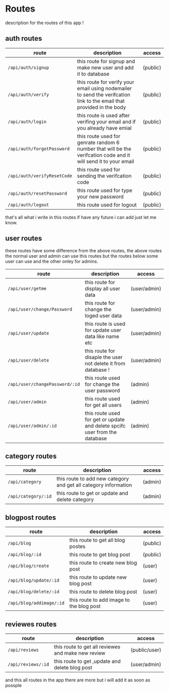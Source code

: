 # Routes

description for the routes of this app !

## auth routes

| route |description |access|
|---|---|---|
|`/api/auth/signup`| this route for signup and make new user and add it to database |(public)|
|`/api/auth/verify` |  this route for verify your email using nodemailer to send the  verifcation link to the email that provided in the body |(public)|
|`/api/auth/login`| this route is used after verifing your email and if you already have emial |(public)|
|`/api/auth/forgotPassword`| this route used for genrate random 6 number that will be the verifcation code and it will send it to your email |(public)|
|`/api/auth/verifyResetCode`|this route  used for sending the verifcation code|(public)|
|`/api/auth/resetPassword`|this route  used for type your new password|(public)|
|`/api/auth/logout`|this route  used for logout|(public)|

that's all what i write in this routes if have any future i can add just let me know.

<!-- TODO: add some examples -->

## user routes

these routes have some difference  from the above routes, the above routes the normal user and admin can use this routes but the routes below some user can use and the other onley for admins.

| route |description |access|
|---|---|---|
|`/api/user/getme`| this route for display all user data  |(user/admin)|
|`/api/user/change/Password` |  this route for change the loged user data |(user/admin)|
|`/api/user/update`| this route is used for update user data like name etc |(user/admin)|
|`/api/user/delete`| this route for disaple the  user not delete it from database ! |(user/admin)|
|`/api/user/changePassword/:id`|this route  used for change the user password|(admin)|
|`/api/user/admin`|this route  used for get all users|(admin)|
|`/api/user/admin/:id`|this route  used for get or update and delete spcifc user from the database|(admin)|

## category  routes

| route |description |access|
|---|---|---|
|`/api/category`|this route to add new category and get all category information|(admin)|
|`/api/category/:id`|this route to get or update and delete category |(admin)|

## blogpost  routes

| route |description |access|
|---|---|---|
|`/api/blog`|this route to get all blog postes |(public)|
|`/api/blog/:id`|this route to get blog post |(public)|
|`/api/blog/create`|this route to create new  blog post |(user)|
|`/api/blog/update/:id`|this route to update new  blog post |(user)|
|`/api/blog/delete/:id`|this route to delete blog post |(user)|
|`/api/blog/addimage/:id`|this route to add image to the blog post |(user)|

## reviewes routes

| route |description |access|
|---|---|---|
|`/api/reviews`|this route to get all reviewes and make new review |(public/user)|
|`/api/reviews/:id`|this route to get ,update  and delete  blog post |(user/admin)|

and this all routes in the app there are more but i will add it as soon as possple
